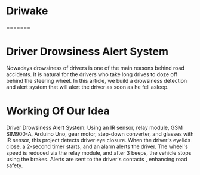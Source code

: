 # Driwake
=======
# Driver Drowsiness Alert System
Nowadays drowsiness of drivers is one of the main reasons behind road accidents. It is natural for the drivers who take long drives to doze off behind the steering wheel. In this article, we build a drowsiness detection and alert system that will alert the driver as soon as he fell asleep.

# Working Of Our Idea
Driver Drowsiness Alert System: Using an IR sensor, relay module, GSM SIM900-A, Arduino Uno, gear motor, step-down converter, and glasses with IR sensor, this project detects driver eye closure. When the driver's eyelids close, a 2-second timer starts, and an alarm alerts the driver. The wheel's speed is reduced via the relay module, and after 3 beeps, the vehicle stops using the brakes. Alerts are sent to the driver's contacts , enhancing road safety.


